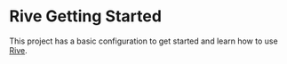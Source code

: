 # Rive Getting Started

This project has a basic configuration to get started and learn how to use [Rive](https://rive.app/).